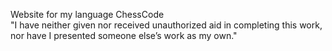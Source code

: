 Website for my language ChessCode  
"I have neither given nor received unauthorized aid in completing this work, nor have I presented
someone else’s work as my own."
